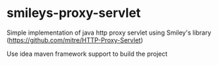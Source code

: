 # smileys-proxy-servlet
Simple implementation of java http proxy servlet using Smiley's library (https://github.com/mitre/HTTP-Proxy-Servlet)

Use idea maven framework support to build the project
